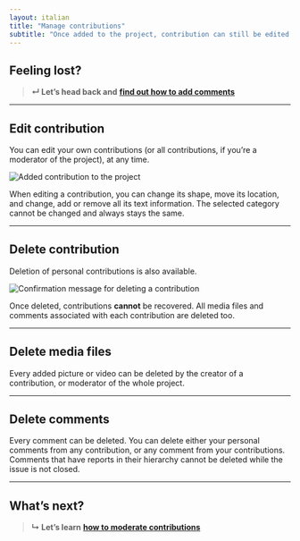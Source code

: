 ```yaml
---
layout: italian
title: "Manage contributions"
subtitle: "Once added to the project, contribution can still be edited later on."
---
```


## Feeling lost?

> **&#8629; Let’s head back and** [**find out how to add comments**](add-comments.html)

---

## Edit contribution

You can edit your own contributions (or all contributions, if you’re a moderator of the project), at any time.

![Added contribution to the project](/images/it/added-contribution.png)

When editing a contribution, you can change its shape, move its location, and change, add or remove all its text information. The selected category cannot be changed and always stays the same.

---

## Delete contribution

Deletion of personal contributions is also available.

![Confirmation message for deleting a contribution](/images/it/delete-contribution-confirmation.png)

Once deleted, contributions **cannot** be recovered. All media files and comments associated with each contribution are deleted too.

---

## Delete media files

Every added picture or video can be deleted by the creator of a contribution, or moderator of the whole project.

---

## Delete comments

Every comment can be deleted. You can delete either your personal comments from any contribution, or any comment from your contributions. Comments that have reports in their hierarchy cannot be deleted while the issue is not closed.

---

## What’s next?

> **&#8627; Let’s learn** [**how to moderate contributions**](moderate-contributions.html)
